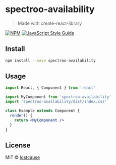 # spectroo-availability

> Made with create-react-library

[![NPM](https://img.shields.io/npm/v/spectroo-availability.svg)](https://www.npmjs.com/package/spectroo-availability) [![JavaScript Style Guide](https://img.shields.io/badge/code_style-standard-brightgreen.svg)](https://standardjs.com)

## Install

```bash
npm install --save spectroo-availability
```

## Usage

```jsx
import React, { Component } from 'react'

import MyComponent from 'spectroo-availability'
import 'spectroo-availability/dist/index.css'

class Example extends Component {
  render() {
    return <MyComponent />
  }
}
```

## License

MIT © [lostcause](https://github.com/lostcause)
